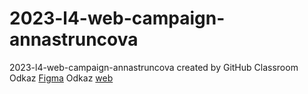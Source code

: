 # 2023-l4-web-campaign-annastruncova
2023-l4-web-campaign-annastruncova created by GitHub Classroom
Odkaz [Figma](https://www.figma.com/file/dWlC2R8Oh5ojpb7N8hRD1F/%C5%A0truncov%C3%A1Anna?type=design&mode=design&t=Y1m8GmsdGM4VRZUe-1)
Odkaz [web](https://pslib-cz.github.io/2023-l4-web-campaign-annastruncova/)
